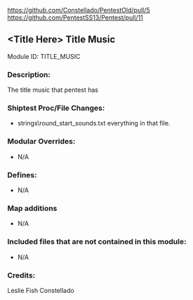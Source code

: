 <!-- This should be copy-pasted into the root of your module folder as readme.md -->

https://github.com/Constellado/PentestOld/pull/5
https://github.com/PentestSS13/Pentest/pull/11

## \<Title Here> Title Music

Module ID: TITLE_MUSIC

### Description:

The title music that pentest has
### Shiptest Proc/File Changes:

- strings\round_start_sounds.txt
everything in that file.
### Modular Overrides:

- N/A


### Defines:

- N/A

### Map additions
- N/A
### Included files that are not contained in this module:

- N/A


### Credits:

Leslie Fish
Constellado
